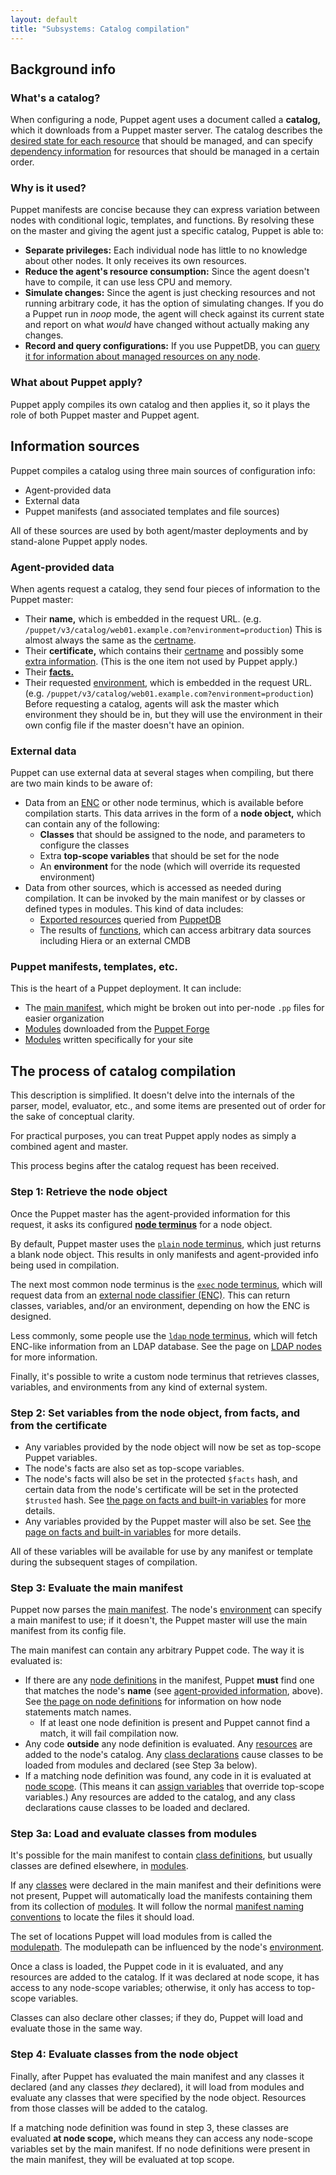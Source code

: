 ```yaml
---
layout: default
title: "Subsystems: Catalog compilation"
---
```


[environment]: ./environments.html
[certname]: ./config_important_settings.html#basics
[resource_declaration]: ./lang_resources.html
[relationships]: ./lang_relationships.html
[cert_extensions]: ./ssl_attributes_extensions.html
[facts]: ./lang_facts_and_builtin_vars.html
[enc]: ./nodes_external.html
[exported resources]: ./lang_exported.html
[puppetdb]: {{puppetdb}}/
[functions]: ./lang_functions.html
[main manifest]: ./dirs_manifest.html
[modules]: ./modules_fundamentals.html
[node terminus]: ./configuration.html#nodeterminus
[plain_node]: ./indirection.html#plain-terminus
[exec_node]: ./indirection.html#exec-terminus
[ldap_node]: ./indirection.html#ldap-terminus
[ldap_guide]: /guides/ldap_nodes.html
[trusted_on]: ./config_important_settings.html#getting-new-features-early
[facts_builtin]: ./lang_facts_and_builtin_vars.html
[node definitions]: ./lang_node_definitions.html
[agent_provided]: #agent-provided-data
[resources]: ./lang_resources.html
[class declarations]: ./lang_classes.html#declaring-classes
[node scope]: ./lang_scope.html#node-scope
[variables]: ./lang_variables.html
[class definitions]: ./lang_classes.html#defining-classes
[classes]: ./lang_classes.html
[manifest naming conventions]: ./modules_fundamentals.html#manifests
[modulepath]: ./dirs_modulepath.html

## Background info

### What's a catalog?

When configuring a node, Puppet agent uses a document called a **catalog,** which it downloads from a Puppet master server. The catalog describes the [desired state for each resource][resource_declaration] that should be managed, and can specify [dependency information][relationships] for resources that should be managed in a certain order.

### Why is it used?

Puppet manifests are concise because they can express variation between nodes with conditional logic, templates, and functions. By resolving these on the master and giving the agent just a specific catalog, Puppet is able to:

* **Separate privileges:** Each individual node has little to no knowledge about other nodes. It only receives its own resources.
* **Reduce the agent's resource consumption:** Since the agent doesn't have to compile, it can use less CPU and memory.
* **Simulate changes:** Since the agent is just checking resources and not running arbitrary code, it has the option of simulating changes. If you do a Puppet run in _noop_ mode, the agent will check against its current state and report on what _would_ have changed without actually making any changes.
* **Record and query configurations:** If you use PuppetDB, you can [query it for information about managed resources on any node]({{puppetdb}}/api/index.html).

### What about Puppet apply?

Puppet apply compiles its own catalog and then applies it, so it plays the role of both Puppet master and Puppet agent.


## Information sources


Puppet compiles a catalog using three main sources of configuration info:

* Agent-provided data
* External data
* Puppet manifests (and associated templates and file sources)

All of these sources are used by both agent/master deployments and by stand-alone Puppet apply nodes.

### Agent-provided data

When agents request a catalog, they send four pieces of information to the Puppet master:

* Their **name,** which is embedded in the request URL. (e.g. `/puppet/v3/catalog/web01.example.com?environment=production`) This is almost always the same as the [certname][].
* Their **certificate,** which contains their [certname][] and possibly some [extra information][cert_extensions]. (This is the one item not used by Puppet apply.)
* Their [**facts.**][facts]
* Their requested [environment][], which is embedded in the request URL. (e.g. `/puppet/v3/catalog/web01.example.com?environment=production`) Before requesting a catalog, agents will ask the master which environment they should be in, but they will use the environment in their own config file if the master doesn't have an opinion.


### External data

Puppet can use external data at several stages when compiling, but there are two main kinds to be aware of:

* Data from an [ENC][] or other node terminus, which is available before compilation starts. This data arrives in the form of a **node object,** which can contain any of the following:
    * **Classes** that should be assigned to the node, and parameters to configure the classes
    * Extra **top-scope variables** that should be set for the node
    * An **environment** for the node (which will override its requested environment)
* Data from other sources, which is accessed as needed during compilation. It can be invoked by the main manifest or by classes or defined types in modules. This kind of data includes:
    * [Exported resources][] queried from [PuppetDB][]
    * The results of [functions][], which can access arbitrary data sources including Hiera or an external CMDB

### Puppet manifests, templates, etc.

This is the heart of a Puppet deployment. It can include:

* The [main manifest][], which might be broken out into per-node `.pp` files for easier organization
* [Modules][] downloaded from the [Puppet Forge](https://forge.puppetlabs.com)
* [Modules][] written specifically for your site

## The process of catalog compilation

This description is simplified. It doesn't delve into the internals of the parser, model, evaluator, etc., and some items are presented out of order for the sake of conceptual clarity.

For practical purposes, you can treat Puppet apply nodes as simply a combined agent and master.

This process begins after the catalog request has been received.

### Step 1: Retrieve the node object

Once the Puppet master has the agent-provided information for this request, it asks its configured **[node terminus][]** for a node object.

By default, Puppet master uses the [`plain` node terminus][plain_node], which just returns a blank node object. This results in only manifests and agent-provided info being used in compilation.

The next most common node terminus is the [`exec` node terminus][exec_node], which will request data from an [external node classifier (ENC)][enc]. This can return classes, variables, and/or an environment, depending on how the ENC is designed.

Less commonly, some people use the [`ldap` node terminus][ldap_node], which will fetch ENC-like information from an LDAP database. See the page on [LDAP nodes][ldap_guide] for more information.

Finally, it's possible to write a custom node terminus that retrieves classes, variables, and environments from any kind of external system.

### Step 2: Set variables from the node object, from facts, and from the certificate

* Any variables provided by the node object will now be set as top-scope Puppet variables.
* The node's facts are also set as top-scope variables.
* The node's facts will also be set in the protected `$facts` hash, and certain data from the node's certificate will be set in the protected `$trusted` hash. See [the page on facts and built-in variables][facts_builtin] for more details.
* Any variables provided by the Puppet master will also be set. See [the page on facts and built-in variables][facts_builtin] for more details.

All of these variables will be available for use by any manifest or template during the subsequent stages of compilation.

### Step 3: Evaluate the main manifest

Puppet now parses the [main manifest][]. The node's [environment][] can specify a main manifest to use; if it doesn't, the Puppet master will use the main manifest from its config file.

The main manifest can contain any arbitrary Puppet code. The way it is evaluated is:

* If there are any [node definitions][] in the manifest, Puppet **must** find one that matches the node's **name** (see [agent-provided information][agent_provided], above). See [the page on node definitions][node definitions] for information on how node statements match names.
    * If at least one node definition is present and Puppet cannot find a match, it will fail compilation now.
* Any code **outside** any node definition is evaluated. Any [resources][] are added to the node's catalog. Any [class declarations][] cause classes to be loaded from modules and declared (see Step 3a below).
* If a matching node definition was found, any code in it is evaluated at [node scope][]. (This means it can [assign variables][variables] that override top-scope variables.) Any resources are added to the catalog, and any class declarations cause classes to be loaded and declared.

### Step 3a: Load and evaluate classes from modules

It's possible for the main manifest to contain [class definitions][], but usually classes are defined elsewhere, in [modules][].

If any [classes][] were declared in the main manifest and their definitions were not present, Puppet will automatically load the manifests containing them from its collection of [modules][]. It will follow the normal [manifest naming conventions][] to locate the files it should load.

The set of locations Puppet will load modules from is called the [modulepath][]. The modulepath can be influenced by the node's [environment][].

Once a class is loaded, the Puppet code in it is evaluated, and any resources are added to the catalog. If it was declared at node scope, it has access to any node-scope variables; otherwise, it only has access to top-scope variables.

Classes can also declare other classes; if they do, Puppet will load and evaluate those in the same way.

### Step 4: Evaluate classes from the node object

Finally, after Puppet has evaluated the main manifest and any classes it declared (and any classes _they_ declared), it will load from modules and evaluate any classes that were specified by the node object. Resources from those classes will be added to the catalog.

If a matching node definition was found in step 3, these classes are evaluated **at node scope,** which means they can access any node-scope variables set by the main manifest. If no node definitions were present in the main manifest, they will be evaluated at top scope.


